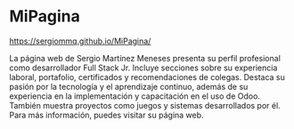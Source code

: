 # MiPagina
https://sergiommq.github.io/MiPagina/

La página web de Sergio Martínez Meneses presenta su perfil profesional como desarrollador Full Stack Jr. Incluye secciones sobre su experiencia laboral, portafolio, certificados y recomendaciones de colegas. Destaca su pasión por la tecnología y el aprendizaje continuo, además de su experiencia en la implementación y capacitación en el uso de Odoo. También muestra proyectos como juegos y sistemas desarrollados por él. Para más información, puedes visitar su página web.
